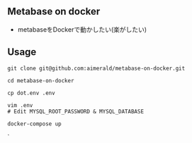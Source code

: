 ## Metabase on docker

* metabaseをDockerで動かしたい(楽がしたい)


## Usage

```
git clone git@github.com:aimerald/metabase-on-docker.git

cd metabase-on-docker

cp dot.env .env

vim .env
# Edit MYSQL_ROOT_PASSWORD & MYSQL_DATABASE

docker-compose up
```
`
